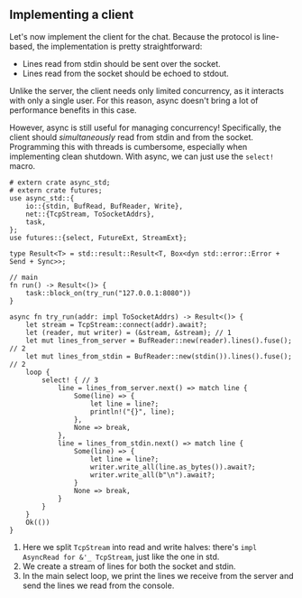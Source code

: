 ## Implementing a client

Let's now implement the client for the chat.
Because the protocol is line-based, the implementation is pretty straightforward:

* Lines read from stdin should be sent over the socket.
* Lines read from the socket should be echoed to stdout.

Unlike the server, the client needs only limited concurrency, as it interacts with only a single user.
For this reason, async doesn't bring a lot of performance benefits in this case.

However, async is still useful for managing concurrency!
Specifically, the client should *simultaneously* read from stdin and from the socket.
Programming this with threads is cumbersome, especially when implementing clean shutdown.
With async, we can just use the `select!` macro.

```rust,edition2018
# extern crate async_std;
# extern crate futures;
use async_std::{
    io::{stdin, BufRead, BufReader, Write},
    net::{TcpStream, ToSocketAddrs},
    task,
};
use futures::{select, FutureExt, StreamExt};

type Result<T> = std::result::Result<T, Box<dyn std::error::Error + Send + Sync>>;

// main
fn run() -> Result<()> {
    task::block_on(try_run("127.0.0.1:8080"))
}

async fn try_run(addr: impl ToSocketAddrs) -> Result<()> {
    let stream = TcpStream::connect(addr).await?;
    let (reader, mut writer) = (&stream, &stream); // 1
    let mut lines_from_server = BufReader::new(reader).lines().fuse(); // 2
    let mut lines_from_stdin = BufReader::new(stdin()).lines().fuse(); // 2
    loop {
        select! { // 3
            line = lines_from_server.next() => match line {
                Some(line) => {
                    let line = line?;
                    println!("{}", line);
                },
                None => break,
            },
            line = lines_from_stdin.next() => match line {
                Some(line) => {
                    let line = line?;
                    writer.write_all(line.as_bytes()).await?;
                    writer.write_all(b"\n").await?;
                }
                None => break,
            }
        }
    }
    Ok(())
}
```

1. Here we split `TcpStream` into read and write halves: there's `impl AsyncRead for &'_ TcpStream`, just like the one in std.
2. We create a stream of lines for both the socket and stdin.
3. In the main select loop, we print the lines we receive from the server and send the lines we read from the console.
